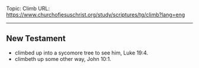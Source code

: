 Topic: Climb
URL: https://www.churchofjesuschrist.org/study/scriptures/tg/climb?lang=eng

---

## New Testament

- climbed up into a sycomore tree to see him, Luke 19:4.
- climbeth up some other way, John 10:1.

